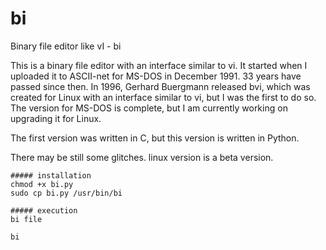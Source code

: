 # bi
Binary file editor like vI - bi

This is a binary file editor with an interface similar to vi. It started when I uploaded it to ASCII-net for MS-DOS in December 1991. 33 years have passed since then. In 1996, Gerhard Buergmann released bvi, which was created for Linux with an interface similar to vi, but I was the first to do so. The version for MS-DOS is complete, but I am currently working on upgrading it for Linux.

The first version was written in C, but this version is written in Python.

There may be still some glitches. linux version is a beta version.

```
##### installation
chmod +x bi.py
sudo cp bi.py /usr/bin/bi

##### execution
bi file

bi
